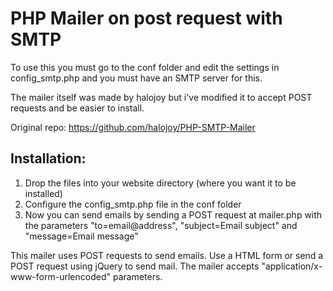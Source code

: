 # PHP Mailer on post request with SMTP

To use this you must go to the conf folder and edit the settings in config_smtp.php and you must have an SMTP server for this.

The mailer itself was made by halojoy but i've modified it to accept POST requests and be easier to install. 

Original repo: https://github.com/halojoy/PHP-SMTP-Mailer

## Installation:
1. Drop the files into your website directory (where you want it to be installed)
2. Configure the config_smtp.php file in the conf folder
3. Now you can send emails by sending a POST request at mailer.php with the parameters "to=email@address", "subject=Email subject" and "message=Email message"


This mailer uses POST requests to send emails. Use a HTML form or send a POST request using jQuery to send mail. The mailer accepts "application/x-www-form-urlencoded" parameters.


